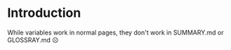 # Introduction

While variables work in normal pages, they don't work in SUMMARY.md or GLOSSRAY.md ☹
